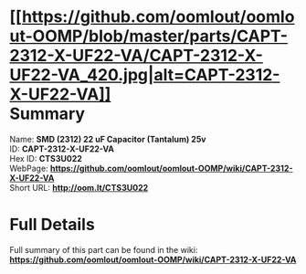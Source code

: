 
[[https://github.com/oomlout/oomlout-OOMP/blob/master/parts/CAPT-2312-X-UF22-VA/CAPT-2312-X-UF22-VA_420.jpg|alt=CAPT-2312-X-UF22-VA]]     
Summary
=================
  
Name: __SMD (2312) 22 uF Capacitor (Tantalum) 25v__    
ID: __CAPT-2312-X-UF22-VA__   
Hex ID: __CTS3U022__   
WebPage: __https://github.com/oomlout/oomlout-OOMP/wiki/CAPT-2312-X-UF22-VA__   
Short URL: __http://oom.lt/CTS3U022__   

Full Details
==========================
Full summary of this part can be found in the wiki:   
__https://github.com/oomlout/oomlout-OOMP/wiki/CAPT-2312-X-UF22-VA__    

